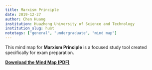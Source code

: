 ```yaml
---
title: Marxism Principle
date: 2019-12-27
author: Chen Huang
institution: Huazhong University of Science and Technology
institution_slug: hust
notetags: ["general", "undergraduate", "mind map"]
---
```


This mind map for **Marxism Principle** is a focused study tool created specifically for exam preparation.

[**Download the Mind Map (PDF)**](/notes/marxism-principle/pdf/marxism-pinciple-mindmap.pdf)
